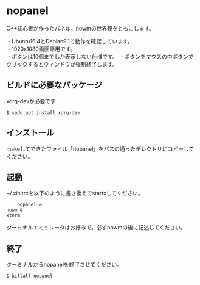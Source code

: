 # nopanel

C++初心者が作ったパネル。nowmの世界観をともにします。

・Ubuntu16.4とDebian9.1で動作を確認しています。  
・1920x1080画面専用です。  
・ボタンは10個までしか表示しない仕様です。
・ボタンをマウスの中ボタンでクリックするとウィンドウが強制終了します。

## ビルドに必要なパッケージ

xorg-devが必要です

    $ sudo apt install xorg-dev

## インストール

makeしてできたファイル「nopanel」をパスの通ったデレクトリにコピーしてください。

## 起動

~/.xinitrcを以下のように書き換えてstartxしてください。

		nopanel &
    nowm &  
    xterm

ターミナルエミュレータはお好みで。必ずnowmの後に記述してください。

## 終了

ターミナルからnopanelを終了させてください。

    $ killall nopanel


